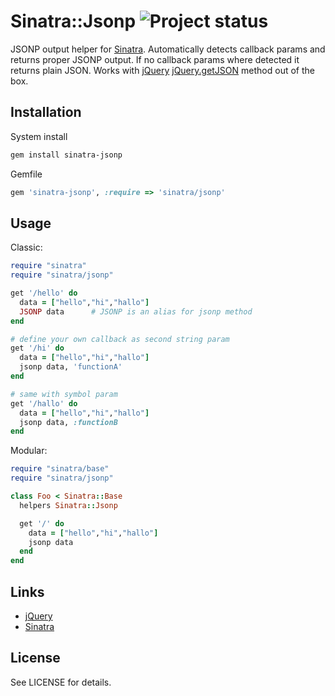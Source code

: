 Sinatra::Jsonp ![Project status](http://stillmaintained.com/shtirlic/sinatra-jsonp.png)
==============

JSONP output helper for [Sinatra](http://sinatrarb.com). Automatically detects callback params and returns proper JSONP output.
If no callback params where detected it returns plain JSON.
Works with [jQuery](http://jquery.com) [jQuery.getJSON](http://api.jquery.com/jQuery.getJSON/) method out of the box.


Installation
------------

System install

```bash
gem install sinatra-jsonp
```

Gemfile

```ruby
gem 'sinatra-jsonp', :require => 'sinatra/jsonp'
```

Usage
-----

Classic:

```ruby
require "sinatra"
require "sinatra/jsonp"

get '/hello' do
  data = ["hello","hi","hallo"]
  JSONP data      # JSONP is an alias for jsonp method
end

# define your own callback as second string param
get '/hi' do
  data = ["hello","hi","hallo"]
  jsonp data, 'functionA'
end

# same with symbol param
get '/hallo' do
  data = ["hello","hi","hallo"]
  jsonp data, :functionB
end
```
Modular:

```ruby
require "sinatra/base"
require "sinatra/jsonp"

class Foo < Sinatra::Base
  helpers Sinatra::Jsonp

  get '/' do
    data = ["hello","hi","hallo"]
    jsonp data
  end
end
```

Links
-----

* [jQuery](http://jquery.com)
* [Sinatra](http://www.sinatrarb.com)


License
-------

See LICENSE for details.
